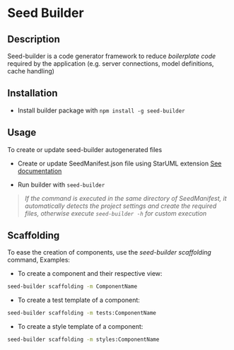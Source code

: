 # Seed Builder

## Description

Seed-builder is a code generator framework to reduce *boilerplate code* required by the application (e.g. server connections, model definitions, cache handling) 

## Installation

-   Install builder package with `npm install -g seed-builder`

## Usage

To create or update seed-builder autogenerated files

-   Create or update SeedManifest.json file using StarUML extension [See documentation](https://github.com/erick-rivas/seed-staruml/blob/master/README.md)

-   Run builder with `seed-builder`
>   *If the command is executed in the same directory of SeedManifest, it automatically detects the project settings and create the required files, otherwise execute `seed-builder -h` for custom execution*

## Scaffolding

To ease the creation of components, use the *seed-builder scaffolding* command, Examples:

-   To create a component and their respective view:
```bash
seed-builder scaffolding -m ComponentName
``` 

-   To create a test template of a component:
```bash
seed-builder scaffolding -m tests:ComponentName
```

-   To create a style template of a component:
```bash
seed-builder scaffolding -m styles:ComponentName
```